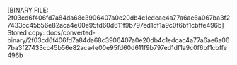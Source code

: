 [BINARY FILE: 2f03cd6f406fd7a84da68c3906407a0e20db4c1edcac4a77a6ae6a067ba3f27433cc45b56e82aca4e00e95fd60d611f9b797ed1df1a9c0f6bf1cbffe496b]
Stored copy: docs/converted-binary/2f03cd6f406fd7a84da68c3906407a0e20db4c1edcac4a77a6ae6a067ba3f27433cc45b56e82aca4e00e95fd60d611f9b797ed1df1a9c0f6bf1cbffe496b
